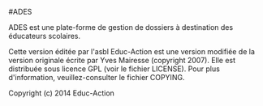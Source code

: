 #ADES

ADES est une plate-forme de gestion de dossiers à destination des éducateurs
scolaires.

Cette version éditée par l'asbl Educ-Action est une version modifiée de la
version originale écrite par Yves Mairesse (copyright 2007).
Elle est distribuée sous licence GPL (voir le fichier LICENSE).
Pour plus d'information, veuillez-consulter le fichier COPYING.

Copyright (c) 2014 Educ-Action
